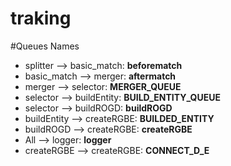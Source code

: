 # traking

#Queues Names
- splitter    --> basic_match:  **beforematch**
- basic_match --> merger:       **aftermatch**
- merger      --> selector:     **MERGER_QUEUE**
- selector    --> buildEntity:  **BUILD_ENTITY_QUEUE**
- selector    --> buildROGD:    **buildROGD**
- buildEntity --> createRGBE:   **BUILDED_ENTITY**
- buildROGD   --> createRGBE:   **createRGBE**
- All         --> logger:       **logger**
- createRGBE  --> createRGBE:   **CONNECT_D_E**
